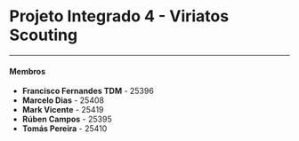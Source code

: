 # Projeto Integrado 4 - Viriatos Scouting

---

#### Membros

- **Francisco Fernandes TDM** - 25396
- **Marcelo Dias** - 25408
- **Mark Vicente** - 25419
- **Rúben Campos** - 25395
- **Tomás Pereira** - 25410
